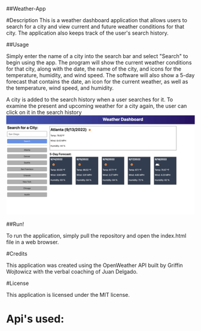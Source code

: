 
##Weather-App

#Description
This is a weather dashboard application that allows users to search for a city and view current and future weather conditions for that city. The application also keeps track of the user's search history.

##Usage

Simply enter the name of a city into the search bar and select "Search" to begin using the app. The program will show the current weather conditions for that city, along with the date, the name of the city, and icons for the temperature, humidity, and wind speed. The software will also show a 5-day forecast that contains the date, an icon for the current weather, as well as the temperature, wind speed, and humidity.

A city is added to the search history when a user searches for it. To examine the present and upcoming weather for a city again, the user can click on it in the search history
![Alt text](06-server-side-apis-homework-demo.png)

##Run!

To run the application, simply pull the repository and open the index.html file in a web browser.

#Credits

This application was created using the OpenWeather API built by Griffin Wojtowicz with the verbal coaching of Juan Delgado.

#License

This application is licensed under the MIT license.







# Api's used:
